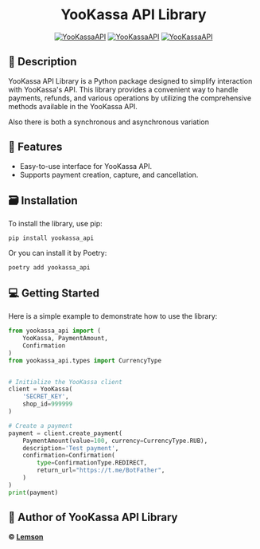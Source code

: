<div align="center">

# YooKassa API Library

[![YooKassaAPI](https://img.shields.io/badge/0.1.2-blue?style=flat&logo=pypi&label=pypi&labelColor=gray)](https://github.com/Lems0n)
[![YooKassaAPI](https://img.shields.io/badge/license-MIT-12C4C4?style=flat&logo=gitbook&logoColor=12C4C4)](https://github.com/Lems0n)
[![YooKassaAPI](https://img.shields.io/badge/3.10%20%7C%203.11%20%7C%203.12%20%7C%203.13%20%7C%203-yellow?logo=python&logoColor=yellow&label=python&labelColor=gray)](https://github.com/Lems0n)
</div>

## 📌 Description

YooKassa API Library is a Python package designed to simplify interaction with YooKassa's API. This library provides a convenient way to handle payments, refunds, and various operations by utilizing the comprehensive methods available in the YooKassa API.

Also there is both a synchronous and asynchronous variation

## 🔨 Features

- Easy-to-use interface for YooKassa API.
- Supports payment creation, capture, and cancellation.

## 🗃️ Installation

To install the library, use pip:

```shell
pip install yookassa_api
```

Or you can install it by Poetry:

```shell
poetry add yookassa_api
```

## 💻 Getting Started

Here is a simple example to demonstrate how to use the library:

```python
from yookassa_api import (
    YooKassa, PaymentAmount,
    Confirmation
)
from yookassa_api.types import CurrencyType 


# Initialize the YooKassa client
client = YooKassa(
    'SECRET_KEY',
    shop_id=999999
)

# Create a payment
payment = client.create_payment(
    PaymentAmount(value=100, currency=CurrencyType.RUB),
    description='Test payment',
    confirmation=Confirmation(                                      
        type=ConfirmationType.REDIRECT,
        return_url="https://t.me/BotFather",                  
    )
)
print(payment)
```

## 👤 Author of YooKassa API Library
**© [Lemson](https://t.me/nveless)**